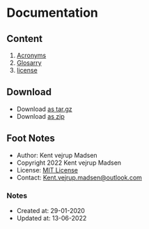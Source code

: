 # Documentation
## Content
1. [Acronyms](acronyms.md)
2. [Glosarry](glosarry.md)
3. [license](license.md)

## Download
* Download [as tar.gz](https://1drv.ms/u/s!AnVSo6qhoQp5j44rG0V-dvyoxs3r_w)
* Download [as zip](https://1drv.ms/u/s!AnVSo6qhoQp5j49a5woqf6x41OHMYg?e=SgTFxC)

## Foot Notes
* Author: Kent vejrup Madsen
* Copyright 2022 Kent vejrup Madsen
* License: [MIT License](license.md)
* Contact: Kent.vejrup.madsen@outlook.com

### Notes
* Created at: 29-01-2020
* Updated at: 13-06-2022
